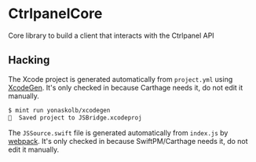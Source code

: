 # CtrlpanelCore

Core library to build a client that interacts with the Ctrlpanel API

## Hacking

The Xcode project is generated automatically from `project.yml` using [XcodeGen](https://github.com/yonaskolb/XcodeGen). It's only checked in because Carthage needs it, do not edit it manually.

```sh
$ mint run yonaskolb/xcodegen
💾  Saved project to JSBridge.xcodeproj
```

The `JSSource.swift` file is generated automatically from `index.js` by [webpack](https://webpack.js.org). It's only checked in because SwiftPM/Carthage needs it, do not edit it manually.
